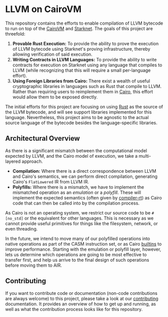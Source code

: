 # LLVM on CairoVM

This repository contains the efforts to enable compilation of LLVM bytecode to run on top of the
[CairoVM](https://github.com/lambdaclass/cairo-vm) and [Starknet](https://www.starknet.io). The
goals of this project are threefold:

1. **Provable Rust Execution:** To provide the ability to prove the execution of LLVM bytecode using
   Starknet's proving infrastructure, thereby allowing verification of said execution.
2. **Writing Contracts in LLVM Languages:** To provide the ability to write contracts for execution
   on Starknet using any language that compiles to LLVM (while recognizing that this will require a
   small per-language effort).
3. **Using Foreign Libraries from Cairo:** There exist a wealth of useful cryptographic libraries in
   languages such as Rust that compile to LLVM. Rather than requiring users to reimplement them in
   [Cairo](https://www.cairo-lang.org), this effort would allow them to be exposed directly.

The initial efforts for this project are focusing on using [Rust](https://rust-lang.org) as the
source of the LLVM bytecode, and will see support libraries implemented for this language.
Nevertheless, this project aims to be agnostic to the actual source language of the bytecode besides
the language-specific libraries.

## Architectural Overview

As there is a significant mismatch between the computational model expected by LLVM, and the Cairo
model of execution, we take a multi-layered approach.

- **Compilation:** Where there is a direct correspondence between LLVM and Cairo's semantics, we can
  perform direct compilation, generating Cairo's `FlatLowered` IR from LLVM IR.
- **Polyfills:** Where there is a mismatch, we have to implement the mismatched operation as an
  _emulation_ or a _polyfill_. These will implement the expected semantics (often given by
  [compiler-rt](https://compiler-rt.llvm.org)) as Cairo code that can then be called into by the
  compilation process.

As Cairo is not an operating system, we restrict our source code to be `#[no_std]` or the equivalent
for other languages. This is necessary as we cannot provide useful primitives for things like the
filesystem, network, or even threading.

In the future, we intend to move many of our polyfilled operations into native operations as part of
the CASM instruction set, or as Cairo
[builtins](https://book.cairo-lang.org/ch204-00-builtins.html#builtins) to improve performance.
Starting with the emulation or polyfill layer, however, lets us determine which operations are going
to be most effective to transfer first, and help us arrive to the final design of such operations
before moving them to AIR.

## Contributing

If you want to contribute code or documentation (non-code contributions are always welcome) to this
project, please take a look at our [contributing](./docs/CONTRIBUTING.md) documentation. It provides
an overview of how to get up and running, as well as what the contribution process looks like for
this repository.
